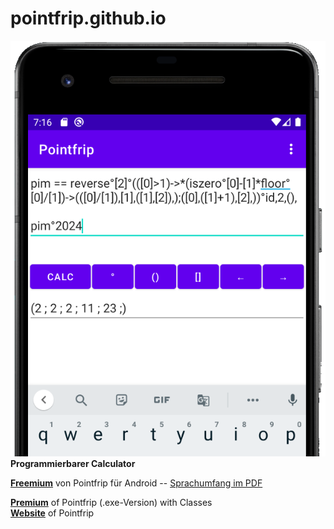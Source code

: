 # pointfrip.github.io

![Pointfrip](https://raw.githubusercontent.com/pointfrip/pointfrip.github.io/main/images/pixel2bimage.png) \
**Programmierbarer Calculator**

[**Freemium**](https://github.com/pointfrip/calculator) von Pointfrip für Android -- 
[Sprachumfang im PDF](https://github.com/pointfrip/calculator/blob/main/quickinfo.pdf)

[**Premium**](https://github.com/metazip/pointfrip) of Pointfrip (.exe-Version) with Classes \
[**Website**](https://pointfree-interpreter.github.io/) of Pointfrip

